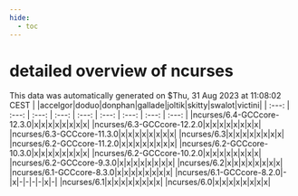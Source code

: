 ```yaml
---
hide:
  - toc
---
```


detailed overview of ncurses
============================


This data was automatically generated on $Thu, 31 Aug 2023 at 11:08:02 CEST
| |accelgor|doduo|donphan|gallade|joltik|skitty|swalot|victini|
| :---: | :---: | :---: | :---: | :---: | :---: | :---: | :---: | :---: |
|ncurses/6.4-GCCcore-12.3.0|x|x|x|x|x|x|x|x|
|ncurses/6.3-GCCcore-12.2.0|x|x|x|x|x|x|x|x|
|ncurses/6.3-GCCcore-11.3.0|x|x|x|x|x|x|x|x|
|ncurses/6.3|x|x|x|x|x|x|x|x|
|ncurses/6.2-GCCcore-11.2.0|x|x|x|x|x|x|x|x|
|ncurses/6.2-GCCcore-10.3.0|x|x|x|x|x|x|x|x|
|ncurses/6.2-GCCcore-10.2.0|x|x|x|x|x|x|x|x|
|ncurses/6.2-GCCcore-9.3.0|x|x|x|x|x|x|x|x|
|ncurses/6.2|x|x|x|x|x|x|x|x|
|ncurses/6.1-GCCcore-8.3.0|x|x|x|x|x|x|x|x|
|ncurses/6.1-GCCcore-8.2.0|-|x|-|-|-|-|x|-|
|ncurses/6.1|x|x|x|x|x|x|x|x|
|ncurses/6.0|x|x|x|x|x|x|x|x|
